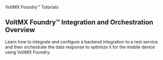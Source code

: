 ﻿    

VoltMX Foundry™ Tutorials

VoltMX Foundry™ Integration and Orchestration Overview
---------------------------------------------------------

Learn how to integrate and configure a backend integration to a rest service and then orchestrate the data response to optimize it for the mobile device using VoltMX Foundry.
